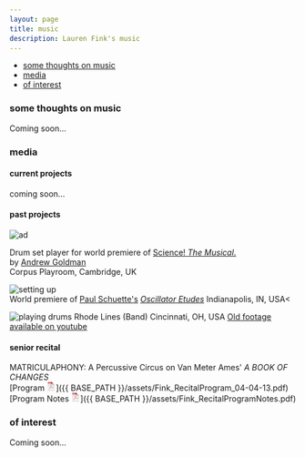 ```yaml
---
layout: page
title: music
description: Lauren Fink's music
---
```


<div class="navbar">
    <div class="navbar-inner">
        <ul class="nav">
            <li><a href="#philosophy">some thoughts on music</a></li>
            <li><a href="#audio">media</a></li>
            <li><a href="#others">of interest</a></li>
        </ul>
    </div>
</div>


### <a name="philosophy"></a>some thoughts on music
Coming soon...

### <a name="audio"></a>media

#### current projects
coming soon...

#### past projects 
![ad](https://github.com/lkfink/lkfink.github.io/blob/master/assets/publpics/sciMus2.png)  

Drum set player for world premiere of [Science! *The Musical*.](http://www.mus.cam.ac.uk/news/feature-pieces/science-the-musical)  
by [Andrew Goldman](http://heymancenter.org/people/andrew-goldman/)  
Corpus Playroom, Cambridge, UK  


![setting up](https://github.com/lkfink/lkfink.github.io/blob/master/assets/publpics/osc2.png)  
World premiere of [Paul Schuette's](http://www.paulschuette.com/) [*Oscillator Etudes*](ttp://www.paulschuette.com/music/)
Indianapolis, IN, USA<

![playing drums](https://github.com/lkfink/lkfink.github.io/blob/master/assets/publpics/rhodeLines.png)
Rhode Lines (Band)
Cincinnati, OH, USA
[Old footage available on youtube](https://www.youtube.com/watch?v=zS67TM2L1KE)

#### senior recital
MATRICULAPHONY: A Percussive Circus on Van Meter Ames' *A BOOK OF CHANGES*  
[Program ![Program as pdf](icons16/pdf-icon.png)]({{ BASE_PATH }}/assets/Fink_RecitalProgram_04-04-13.pdf)   
[Program Notes ![Notes as pdf](icons16/pdf-icon.png)]({{ BASE_PATH }}/assets/Fink_RecitalProgramNotes.pdf) 


### <a name="others"></a>of interest
Coming soon...
